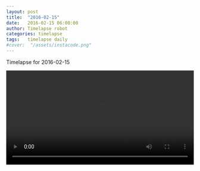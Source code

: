 ```yaml
---
layout: post
title:  "2016-02-15"
date:   2016-02-15 06:00:00
author: Timelapse robot
categories: timelapse
tags:	timelapse daily
#cover:  "/assets/instacode.png"
---
```

Timelapse for 2016-02-15

<video width="100%" controls="true">
  <source src="https://rest.s3for.me/bridgeinice/2016-02-15.webm" type="video/webm">
  <source src="https://rest.s3for.me/bridgeinice/2016-02-15.mp4" type="video/mp4">
  Your browser does not support the video tag.
</video>
